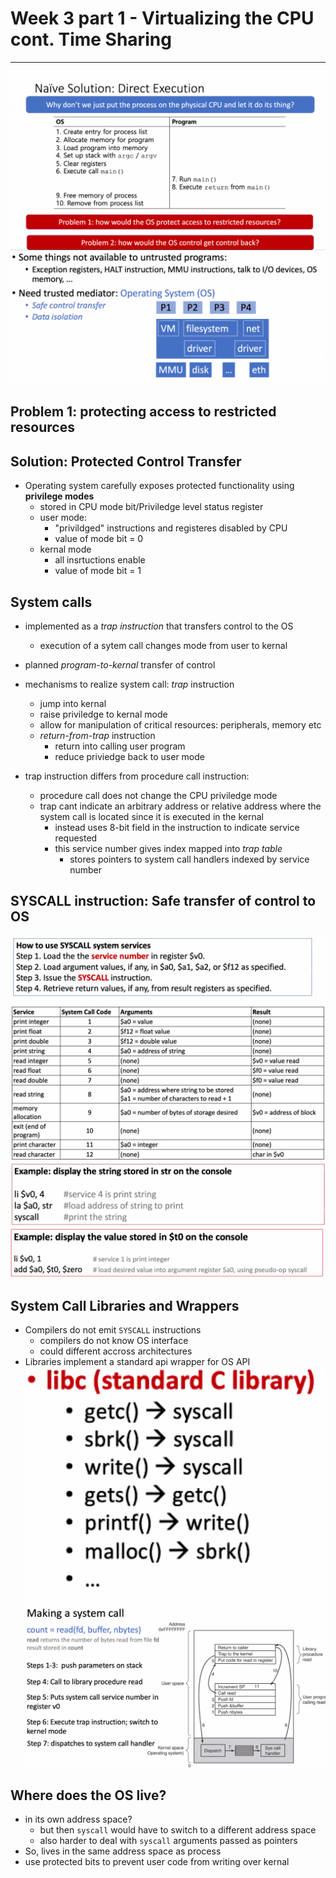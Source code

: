 # Week 3 part 1 - Virtualizing the CPU cont. Time Sharing
---
![naive.PNG](attachments/d430b88a.PNG)
![trusted.PNG](attachments/5e9315b4.PNG)

Problem 1: protecting access to restricted resources
---
Solution: Protected Control Transfer
---
- Operating system carefully exposes protected functionality using **privilege modes**
  - stored in CPU mode bit/Priviledge level status register
  - user mode:
    - "privildged" instructions and registeres disabled by CPU
    - value of mode bit = 0
  - kernal mode
    - all insrtuctions enable
    - value of mode bit = 1

System calls
---
- implemented as a *trap instruction* that transfers control to the OS
  - execution of a sytem call changes mode from user to kernal

- planned *program-to-kernal* transfer of control
- mechanisms to realize system call: *trap* instruction
  - jump into kernal
  - raise priviledge to kernal mode
  - allow for manipulation of critical resources: peripherals, memory etc
  - *return-from-trap* instruction 
    - return into calling user program
    - reduce priviedge back to user mode

- trap instruction differs from procedure call instruction:
  - procedure call does not change the CPU priviledge mode
  - trap cant indicate an arbitrary address or relative address where the system call is located since it is executed in the kernal
    - instead uses 8-bit field in the instruction to indicate service requested
    - this service number gives index mapped into *trap table*
      - stores pointers to system call handlers indexed by service number

SYSCALL instruction: Safe transfer of control to OS
---
![syscall.PNG](attachments/c010fa3b.PNG)
![d9b026d4.png](attachments/d9b026d4.png)
![syscallexample.PNG](attachments/cbb29c57.PNG)
![syscallexample1.PNG](attachments/b340d329.PNG)

System Call Libraries and Wrappers
---
- Compilers do not emit `SYSCALL` instructions
  - compilers do not know OS interface
  - could different accross architectures
- Libraries implement a standard api wrapper for OS API
![libcapi.PNG](attachments/055ddda7.PNG)
![countsyscall.PNG](attachments/29f906d0.PNG)

Where does the OS live?
---
- in its own address space?
  - but then `syscall` would have to switch to a different address space
  - also harder to deal with `syscall` arguments passed as pointers
- So, lives in the same address space as process
-   use protected bits to prevent user code from writing over kernal 